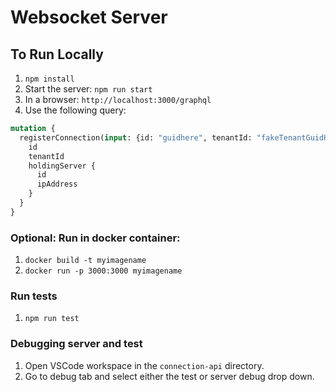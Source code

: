 # Websocket Server

## To Run Locally
1. `npm install`
1. Start the server: `npm run start`
1. In a browser: `http://localhost:3000/graphql`
1. Use the following query:
````graphql
mutation {
  registerConnection(input: {id: "guidhere", tenantId: "fakeTenantGuidHere", holdingServer: {ipAddress: "10.0.0.1" id:"serverGuid"}}) {
    id
    tenantId
    holdingServer {
      id
      ipAddress
    }
  }
}
````

### Optional: Run in docker container:
1. `docker build -t myimagename`
1. `docker run -p 3000:3000 myimagename`

### Run tests
1. `npm run test`

### Debugging server and test
1. Open VSCode workspace in the `connection-api` directory.
1. Go to debug tab and select either the test or server debug drop down.
